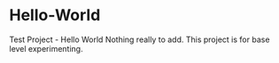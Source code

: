 # Hello-World
Test Project - Hello World
Nothing really to add.  This project is for base level experimenting.
